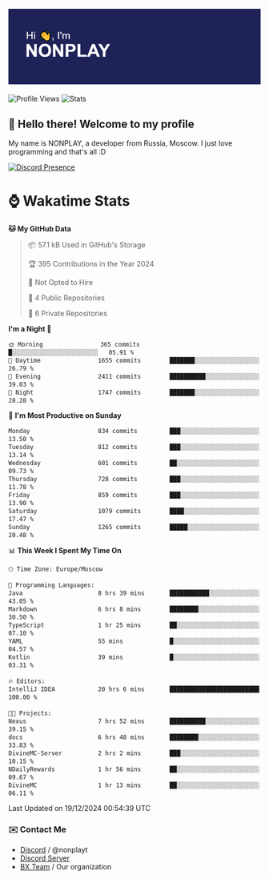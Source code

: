 ![Discord Presence](./header.png)
<br></br>
![Profile Views](https://komarev.com/ghpvc/?username=NONPLAYT&color=blue&style=for-the-badge)
![Stats](https://img.shields.io/badge/0%25-OPTIMIZED-orange?style=for-the-badge)


## :wave: Hello there! Welcome to my profile

My name is NONPLAY, a developer from Russia, Moscow. I just love programming and that's all :D

[![Discord Presence](https://lanyard.cnrad.dev/api/597087584090587177?showDisplayName=true)](https://discord.com/users/597087584090587177) 

# ⌚ Wakatime Stats

<!--START_SECTION:waka-->
**🐱 My GitHub Data** 

> 📦 57.1 kB Used in GitHub's Storage 
 > 
> 🏆 395 Contributions in the Year 2024
 > 
> 🚫 Not Opted to Hire
 > 
> 📜 4 Public Repositories 
 > 
> 🔑 6 Private Repositories 
 > 
**I'm a Night 🦉** 

```text
🌞 Morning                365 commits         █░░░░░░░░░░░░░░░░░░░░░░░░   05.91 % 
🌆 Daytime                1655 commits        ███████░░░░░░░░░░░░░░░░░░   26.79 % 
🌃 Evening                2411 commits        ██████████░░░░░░░░░░░░░░░   39.03 % 
🌙 Night                  1747 commits        ███████░░░░░░░░░░░░░░░░░░   28.28 % 
```
📅 **I'm Most Productive on Sunday** 

```text
Monday                   834 commits         ███░░░░░░░░░░░░░░░░░░░░░░   13.50 % 
Tuesday                  812 commits         ███░░░░░░░░░░░░░░░░░░░░░░   13.14 % 
Wednesday                601 commits         ██░░░░░░░░░░░░░░░░░░░░░░░   09.73 % 
Thursday                 728 commits         ███░░░░░░░░░░░░░░░░░░░░░░   11.78 % 
Friday                   859 commits         ███░░░░░░░░░░░░░░░░░░░░░░   13.90 % 
Saturday                 1079 commits        ████░░░░░░░░░░░░░░░░░░░░░   17.47 % 
Sunday                   1265 commits        █████░░░░░░░░░░░░░░░░░░░░   20.48 % 
```


📊 **This Week I Spent My Time On** 

```text
🕑︎ Time Zone: Europe/Moscow

💬 Programming Languages: 
Java                     8 hrs 39 mins       ███████████░░░░░░░░░░░░░░   43.05 % 
Markdown                 6 hrs 8 mins        ████████░░░░░░░░░░░░░░░░░   30.50 % 
TypeScript               1 hr 25 mins        ██░░░░░░░░░░░░░░░░░░░░░░░   07.10 % 
YAML                     55 mins             █░░░░░░░░░░░░░░░░░░░░░░░░   04.57 % 
Kotlin                   39 mins             █░░░░░░░░░░░░░░░░░░░░░░░░   03.31 % 

🔥 Editors: 
IntelliJ IDEA            20 hrs 6 mins       █████████████████████████   100.00 % 

🐱‍💻 Projects: 
Nexus                    7 hrs 52 mins       ██████████░░░░░░░░░░░░░░░   39.15 % 
docs                     6 hrs 48 mins       ████████░░░░░░░░░░░░░░░░░   33.83 % 
DivineMC-Server          2 hrs 2 mins        ███░░░░░░░░░░░░░░░░░░░░░░   10.15 % 
NDailyRewards            1 hr 56 mins        ██░░░░░░░░░░░░░░░░░░░░░░░   09.67 % 
DivineMC                 1 hr 13 mins        ██░░░░░░░░░░░░░░░░░░░░░░░   06.11 % 
```


 Last Updated on 19/12/2024 00:54:39 UTC
<!--END_SECTION:waka-->

### ✉️ Contact Me

- [Discord](https://discord.com/users/597087584090587177) / @nonplayt
- [Discord Server](https://discord.gg/p7cxhw7E2M)
- [BX Team](https://github.com/BX-Team) / Our organization
